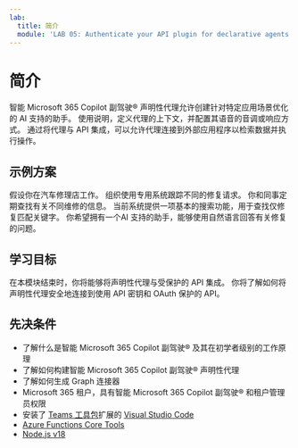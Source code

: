 ```yaml
---
lab:
  title: 简介
  module: 'LAB 05: Authenticate your API plugin for declarative agents with secured APIs'
---
```


# 简介

智能 Microsoft 365 Copilot 副驾驶® 声明性代理允许创建针对特定应用场景优化的 AI 支持的助手。 使用说明，定义代理的上下文，并配置其语音的音调或响应方式。 通过将代理与 API 集成，可以允许代理连接到外部应用程序以检索数据并执行操作。

## 示例方案

假设你在汽车修理店工作。 组织使用专用系统跟踪不同的修复请求。 你和同事定期查找有关不同维修的信息。 当前系统提供一项基本的搜索功能，用于查找仅修复匹配关键字。 你希望拥有一个AI 支持的助手，能够使用自然语言回答有关修复的问题。

## 学习目标

在本模块结束时，你将能够将声明性代理与受保护的 API 集成。 你将了解如何将声明性代理安全地连接到使用 API 密钥和 OAuth 保护的 API。

## 先决条件

- 了解什么是智能 Microsoft 365 Copilot 副驾驶® 及其在初学者级别的工作原理
- 了解如何构建智能 Microsoft 365 Copilot 副驾驶® 声明性代理
- 了解如何生成 Graph 连接器
- Microsoft 365 租户，具有智能 Microsoft 365 Copilot 副驾驶® 和租户管理员权限
- 安装了 [Teams 工具包](https://marketplace.visualstudio.com/items?itemName=TeamsDevApp.ms-teams-vscode-extension)扩展的 [Visual Studio Code](https://code.visualstudio.com/)
- [Azure Functions Core Tools](https://learn.microsoft.com/azure/azure-functions/functions-run-local#install-the-azure-functions-core-tools)
- [Node.js v18](https://nodejs.org/)
